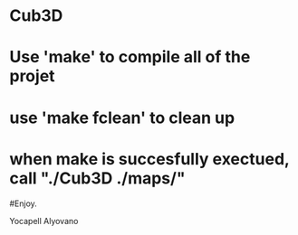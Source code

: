 # Cub3D

# Use 'make' to compile all of the projet
# use 'make fclean' to clean up

# when make is succesfully exectued, call "./Cub3D ./maps/<Your map name.cub>"
#Enjoy.

Yocapell
Alyovano
